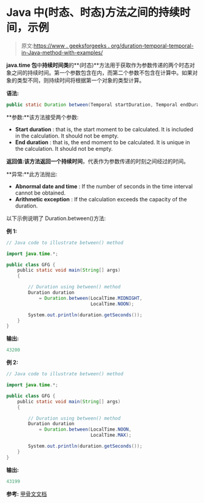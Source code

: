 # Java 中(时态、时态)方法之间的持续时间，示例

> 原文:[https://www . geeksforgeeks . org/duration-temporal-temporal-in-Java-method-with-examples/](https://www.geeksforgeeks.org/duration-betweentemporal-temporal-method-in-java-with-examples/)

**java.time 包**中**持续时间类**的**(时态)**方法用于获取作为参数传递的两个时态对象之间的持续时间。第一个参数包含在内，而第二个参数不包含在计算中。如果对象的类型不同，则持续时间将根据第一个对象的类型计算。

**语法:**

```java
public static Duration between(Temporal startDuration, Temporal endDuration)

```

**参数:**该方法接受两个参数:

*   **Start duration** : that is, the start moment to be calculated. It is included in the calculation. It should not be empty.
*   **End duration** : that is, the end moment to be calculated. It is unique in the calculation. It should not be empty.

**返回值:**该方法返回一个**持续时间**，代表作为参数传递的时刻之间经过的时间。

**异常:**此方法抛出:

*   **Abnormal date and time** : If the number of seconds in the time interval cannot be obtained.
*   **Arithmetic exception** : If the calculation exceeds the capacity of the duration.

以下示例说明了 Duration.between()方法:

**例 1:**

```java
// Java code to illustrate between() method

import java.time.*;

public class GFG {
    public static void main(String[] args)
    {

        // Duration using between() method
        Duration duration
            = Duration.between(LocalTime.MIDNIGHT,
                               LocalTime.NOON);

        System.out.println(duration.getSeconds());
    }
}
```

**输出:**

```java
43200

```

**例 2:**

```java
// Java code to illustrate between() method

import java.time.*;

public class GFG {
    public static void main(String[] args)
    {

        // Duration using between() method
        Duration duration
            = Duration.between(LocalTime.NOON,
                               LocalTime.MAX);

        System.out.println(duration.getSeconds());
    }
}
```

**输出:**

```java
43199

```

**参考:** [甲骨文文档](https://docs.oracle.com/javase/9/docs/api/java/time/Duration.html#between-java.time.temporal.Temporal-java.time.temporal.Temporal-)